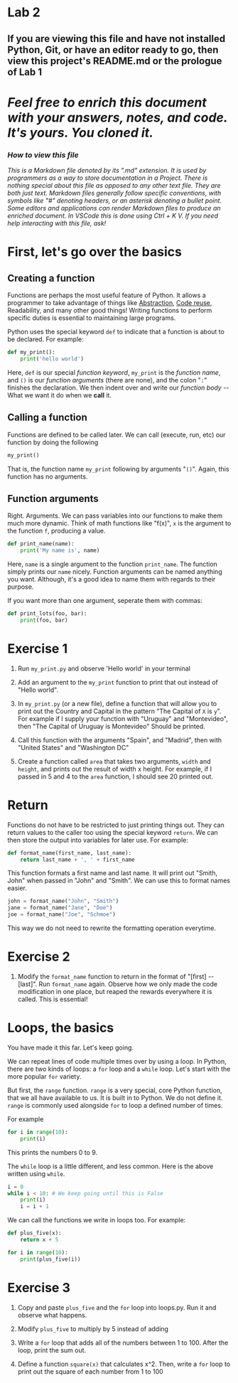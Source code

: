 Lab 2
=======
## If you are viewing this file and have not installed Python, Git, or have an editor ready to go, then view this project's README.md or the prologue of Lab 1

# *Feel free to enrich this document with your answers, notes, and code. It's yours. You cloned it.*

### *How to view this file*

*This is a Markdown file denoted by its ".md" extension. It is used by programmers
as a way to store documentation in a Project. There is nothing special about 
this file as opposed to any other text file. They are both just text. 
Markdown files generally follow specific conventions, with symbols like 
"#" denoting headers, or an asterisk denoting a bullet point. 
Some editors and applications can render Markdown files to produce an 
enriched document. In VSCode this is done using Ctrl + K V. If you need help interacting 
with this file, ask!*

# First, let's go over the basics

## Creating a function

Functions are perhaps the most useful feature of Python. It allows a programmer to take advantage of things like [Abstraction](https://en.wikipedia.org/wiki/Abstraction_(computer_science)), [Code reuse](https://en.wikipedia.org/wiki/Code_reuse), Readability, and many other good things! Writing functions to perform specific duties is essential to maintaining large programs.

Python uses the special keyword `def` to indicate that a function is about to be declared. For example:

```python
def my_print():
    print('hello world')
```

Here, `def` is our special *function keyword*, `my_print` is the *function name*, and `()` is our *function arguments*
(there are none), and the colon "`:`" finishes the declaration. We then indent over and write our *function body* -- What we want it do when we **call** it.

## Calling a function

Functions are defined to be called later. We can call (execute, run, etc) our function by doing the following

```python
my_print()
```

That is, the function name `my_print` following by arguments "`()`". Again, this function has no arguments.

## Function arguments

Right. Arguments. We can pass variables into our functions to make them much more dynamic. Think of math functions like "f(x)", `x` is the argument to the function `f`, producing a value.

```python
def print_name(name):
    print('My name is', name)
```

Here, `name` is a single argument to the function `print_name`. The function 
simply prints our `name` nicely. Function arguments can be named anything you want.
Although, it's a good idea to name them with regards to their purpose.

If you want more than one argument, seperate them with commas:

```python
def print_lots(foo, bar):
    print(foo, bar)
```

# Exercise 1

1. Run `my_print.py` and observe 'Hello world' in your terminal

2. Add an argument to the `my_print` function to print that out instead of "Hello world".

3. In `my_print.py` (or a new file), define a function that will allow you to print out the Country and Capital in the pattern "The Capital of `X` is `y`". For example if I supply your function with "Uruguay" and "Montevideo", then "The Capital of Uruguay is Montevideo" Should be printed.

4. Call this function with the arguments "Spain", and "Madrid", then with "United States" and "Washington DC"

5. Create a function called `area` that takes two arguments, `width` and `height`, and prints out the result of width x height. For example, if I passed in 5 and 4 to the `area` function, I should see 20 printed out.

# Return

Functions do not have to be restricted to just printing things out. They can return values to the caller too using the special keyword `return`. We can then store the output into variables for later use. For example:

```python
def format_name(first_name, last_name):
    return last_name + ', ' + first_name
```

This function formats a first name and last name. It will print out "Smith, John" when passed 
in "John" and "Smith". We can use this to format names easier.

```python
john = format_name("John", "Smith")
jane = format_name("Jane", "Doe")
joe = format_name("Joe", "Schmoe")
```

This way we do not need to rewrite the formatting operation everytime.

# Exercise 2

1. Modify the `format_name` function to return in the format of "[first] -- [last]". Run
`format_name` again. Observe how we only made the code modification in one place, but reaped the rewards everywhere it is called. This is essential!

# Loops, the basics

You have made it this far. Let's keep going.

We can repeat lines of code multiple times over by using a loop. In Python, there are
two kinds of loops: a `for` loop and a `while` loop. Let's start with the more popular `for` variety.

But first, the `range` function. `range` is a very special, core Python function, that we all have available to us. It is built in to Python. We do not define it. `range` is commonly used alongside `for` to loop a defined number of times.

For example

```python
for i in range(10):
    print(i)
```

This prints the numbers 0 to 9.

The `while` loop is a little different, and less common. Here is the above written using `while`.

```python
i = 0
while i < 10: # We keep going until this is False
    print(i)
    i = i + 1
```

We can call the functions we write in loops too. For example:

```python
def plus_five(x):
    return x + 5

for i in range(10):
    print(plus_five(i))
```

# Exercise 3

1. Copy and paste `plus_five` and the `for` loop into loops.py. Run it and observe what happens.

2. Modify `plus_five` to multiply by 5 instead of adding

3. Write a `for` loop that adds all of the numbers between 1 to 100. After the loop, print the sum out.

4. Define a function `square(x)` that calculates x^2. Then, write a `for` loop to print out the square of each number from 1 to 100